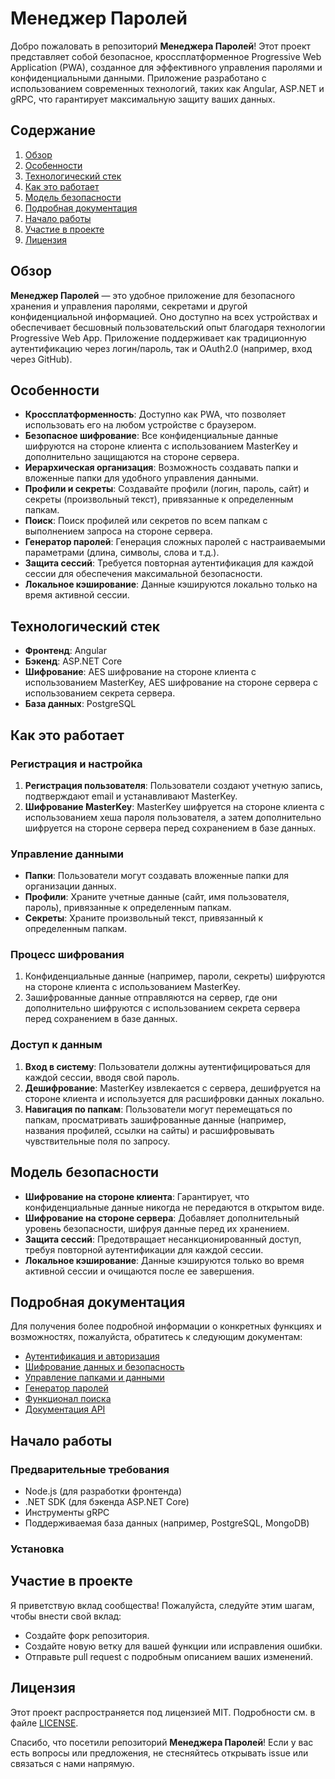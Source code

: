 # Менеджер Паролей

Добро пожаловать в репозиторий **Менеджера Паролей**! Этот проект представляет собой безопасное, кроссплатформенное Progressive Web Application (PWA), созданное для эффективного управления паролями и конфиденциальными данными. Приложение разработано с использованием современных технологий, таких как Angular, ASP.NET и gRPC, что гарантирует максимальную защиту ваших данных.

## Содержание

1. [Обзор](#обзор)
2. [Особенности](#особенности)
3. [Технологический стек](#технологический-стек)
4. [Как это работает](#как-это-работает)
5. [Модель безопасности](#модель-безопасности)
6. [Подробная документация](#подробная-документация)
7. [Начало работы](#начало-работы)
8. [Участие в проекте](#участие-в-проекте)
9. [Лицензия](#лицензия)

## Обзор

**Менеджер Паролей** — это удобное приложение для безопасного хранения и управления паролями, секретами и другой конфиденциальной информацией. Оно доступно на всех устройствах и обеспечивает бесшовный пользовательский опыт благодаря технологии Progressive Web App. Приложение поддерживает как традиционную аутентификацию через логин/пароль, так и OAuth2.0 (например, вход через GitHub).

## Особенности

- **Кроссплатформенность**: Доступно как PWA, что позволяет использовать его на любом устройстве с браузером.
- **Безопасное шифрование**: Все конфиденциальные данные шифруются на стороне клиента с использованием MasterKey и дополнительно защищаются на стороне сервера.
- **Иерархическая организация**: Возможность создавать папки и вложенные папки для удобного управления данными.
- **Профили и секреты**: Создавайте профили (логин, пароль, сайт) и секреты (произвольный текст), привязанные к определенным папкам.
- **Поиск**: Поиск профилей или секретов по всем папкам с выполнением запроса на стороне сервера.
- **Генератор паролей**: Генерация сложных паролей с настраиваемыми параметрами (длина, символы, слова и т.д.).
- **Защита сессий**: Требуется повторная аутентификация для каждой сессии для обеспечения максимальной безопасности.
- **Локальное кэширование**: Данные кэшируются локально только на время активной сессии.

## Технологический стек

- **Фронтенд**: Angular
- **Бэкенд**: ASP.NET Core
- **Шифрование**: AES шифрование на стороне клиента с использованием MasterKey, AES шифрование на стороне сервера с использованием секрета сервера.
- **База данных**: PostgreSQL

## Как это работает

### Регистрация и настройка
1. **Регистрация пользователя**: Пользователи создают учетную запись, подтверждают email и устанавливают MasterKey.
2. **Шифрование MasterKey**: MasterKey шифруется на стороне клиента с использованием хеша пароля пользователя, а затем дополнительно шифруется на стороне сервера перед сохранением в базе данных.

### Управление данными
- **Папки**: Пользователи могут создавать вложенные папки для организации данных.
- **Профили**: Храните учетные данные (сайт, имя пользователя, пароль), привязанные к определенным папкам.
- **Секреты**: Храните произвольный текст, привязанный к определенным папкам.

### Процесс шифрования
1. Конфиденциальные данные (например, пароли, секреты) шифруются на стороне клиента с использованием MasterKey.
2. Зашифрованные данные отправляются на сервер, где они дополнительно шифруются с использованием секрета сервера перед сохранением в базе данных.

### Доступ к данным
1. **Вход в систему**: Пользователи должны аутентифицироваться для каждой сессии, вводя свой пароль.
2. **Дешифрование**: MasterKey извлекается с сервера, дешифруется на стороне клиента и используется для расшифровки данных локально.
3. **Навигация по папкам**: Пользователи могут перемещаться по папкам, просматривать зашифрованные данные (например, названия профилей, ссылки на сайты) и расшифровывать чувствительные поля по запросу.

## Модель безопасности

- **Шифрование на стороне клиента**: Гарантирует, что конфиденциальные данные никогда не передаются в открытом виде.
- **Шифрование на стороне сервера**: Добавляет дополнительный уровень безопасности, шифруя данные перед их хранением.
- **Защита сессий**: Предотвращает несанкционированный доступ, требуя повторной аутентификации для каждой сессии.
- **Локальное кэширование**: Данные кэшируются только во время активной сессии и очищаются после ее завершения.

## Подробная документация

Для получения более подробной информации о конкретных функциях и возможностях, пожалуйста, обратитесь к следующим документам:

- [Аутентификация и авторизация](docs/authentication.md)
- [Шифрование данных и безопасность](docs/security.md)
- [Управление папками и данными](docs/data-management.md)
- [Генератор паролей](docs/password-generator.md)
- [Функционал поиска](docs/search.md)
- [Документация API](docs/api.md)

## Начало работы

### Предварительные требования

- Node.js (для разработки фронтенда)
- .NET SDK (для бэкенда ASP.NET Core)
- Инструменты gRPC
- Поддерживаемая база данных (например, PostgreSQL, MongoDB)

### Установка

## Участие в проекте
Я приветствую вклад сообщества! Пожалуйста, следуйте этим шагам, чтобы внести свой вклад:

- Создайте форк репозитория.
- Создайте новую ветку для вашей функции или исправления ошибки.
- Отправьте pull request с подробным описанием ваших изменений.

## Лицензия
Этот проект распространяется под лицензией MIT. Подробности см. в файле [LICENSE](LICENSE).

Спасибо, что посетили репозиторий **Менеджера Паролей**! Если у вас есть вопросы или предложения, не стесняйтесь открывать issue или связаться с нами напрямую.
